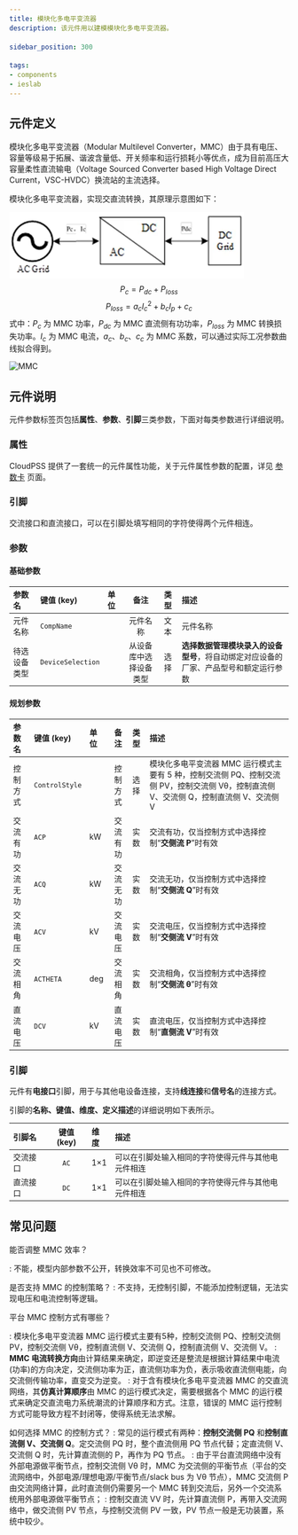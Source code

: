 ```yaml
---
title: 模块化多电平变流器
description: 该元件用以建模模块化多电平变流器。

sidebar_position: 300

tags: 
- components
- ieslab
---
```


## 元件定义

模块化多电平变流器（Modular Multilevel Converter，MMC）由于具有电压、容量等级易于拓展、谐波含量低、开关频率和运行损耗小等优点，成为目前高压大容量柔性直流输电（Voltage Sourced Converter based High Voltage Direct Current，VSC-HVDC）换流站的主流选择。

模块化多电平变流器，实现交直流转换，其原理示意图如下：

![MMC](./IES-GD-3MMC.png )
$$
P_{c} = P_{dc} + P_{loss}
$$
$$
P_{loss} = a_{c}I_{c}^{2} + b_{c}I_{p} + c_{c}
$$
式中：$P_c$ 为 MMC 功率，$P_{dc}$ 为 MMC 直流侧有功功率，$P_{loss}$ 为 MMC 转换损失功率。$I_c$ 为 MMC 电流，$a_c、b_c、c_c$ 为 MMC 系数，可以通过实际工况参数曲线拟合得到。

![MMC](./IES-GD-3MMC.svg )

## 元件说明

元件参数标签页包括**属性**、**参数**、**引脚**三类参数，下面对每类参数进行详细说明。

### 属性

CloudPSS 提供了一套统一的元件属性功能，关于元件属性参数的配置，详见 [参数卡](docs/documents/software/10-xstudio/20-simstudio/40-workbench/20-function-zone/30-design-tab/30-param-panel/index.md) 页面。


### 引脚
交流接口和直流接口，可以在引脚处填写相同的字符使得两个元件相连。

### 参数

#### 基础参数

| 参数名 | 键值 (key) | 单位 | 备注 | 类型 | 描述 |
| :--- | :--- | :--- | :--: | :--- | :--- |
| 元件名称 | `CompName` |  | 元件名称 | 文本 | 元件名称 |
| 待选设备类型 | `DeviceSelection` |  | 从设备库中选择设备类型 | 选择 | **选择数据管理模块录入的设备型号**，将自动绑定对应设备的厂家、产品型号和额定运行参数 | 

#### 规划参数

| 参数名 | 键值 (key) | 单位 | 备注 | 类型 | 描述 |
| :--- | :--- | :--- | :--: | :--- | :--- |
| 控制方式 | `ControlStyle` |  | 控制方式 | 选择 | 模块化多电平变流器 MMC 运行模式主要有 5 种，控制交流侧 PQ、控制交流侧 PV，控制交流侧 Vθ，控制直流侧 V、交流侧 Q，控制直流侧 V、交流侧 V |
| 交流有功 | `ACP` | kW | 交流有功 | 实数 | 交流有功，仅当控制方式中选择控制“**交侧流 P**”时有效|
| 交流无功 | `ACQ` | kW | 交流无功 | 实数 | 交流无功，仅当控制方式中选择控制“**交侧流 Q**”时有效|
| 交流电压 | `ACV` | kV | 交流电压 | 实数 | 交流电压，仅当控制方式中选择控制“**交侧流 V**”时有效|
| 交流相角 | `ACTHETA` | deg | 交流相角 | 实数 | 交流相角，仅当控制方式中选择控制“**交侧流 θ**”时有效|
| 直流电压 | `DCV` | kV | 直流电压 | 实数 | 直流电压，仅当控制方式中选择控制“**直侧流 V**”时有效|

### 引脚

元件有**电接口**引脚，用于与其他电设备连接，支持**线连接**和**信号名**的连接方式。

引脚的**名称、键值、维度、定义描述**的详细说明如下表所示。

| 引脚名 | 键值 (key)  | 维度 | 描述 |
| :--- | :--: | :--- | :--- |
| 交流接口 | `AC` | 1×1 | 可以在引脚处输入相同的字符使得元件与其他电元件相连|
| 直流接口 | `DC` | 1×1 | 可以在引脚处输入相同的字符使得元件与其他电元件相连|

## 常见问题

能否调整 MMC 效率？

:   不能，模型内部参数不公开，转换效率不可见也不可修改。

是否支持 MMC 的控制策略？
:   不支持，无控制引脚，不能添加控制逻辑，无法实现电压和电流控制等逻辑。

平台 MMC 控制方式有哪些？

:   模块化多电平变流器 MMC 运行模式主要有5种，控制交流侧 PQ、控制交流侧 PV，控制交流侧 Vθ，控制直流侧 V、交流侧 Q，控制直流侧 V、交流侧 V。
:   **MMC 电流转换方向**由计算结果来确定，即逆变还是整流是根据计算结果中电流(功率)的方向决定，交流侧功率为正，直流侧功率为负，表示吸收直流侧电能，向交流侧传输功率，直变交为逆变。
:   对于含有模块化多电平变流器 MMC 的交直流网络，其**仿真计算顺序**由 MMC 的运行模式决定，需要根据各个 MMC 的运行模式来确定交直流电力系统潮流的计算顺序和方式。注意，错误的 MMC 运行控制方式可能导致方程不封闭等，使得系统无法求解。

如何选择 MMC 的控制方式？
:   常见的运行模式有两种：**控制交流侧 PQ** 和**控制直流侧 V、交流侧 Q**。定交流侧 PQ 时，整个直流侧用 PQ 节点代替；定直流侧 V、交流侧 Q 时，先计算直流侧的 P，再作为 PQ 节点。
:   由于平台直流网络中没有外部电源做平衡节点，控制交流侧 Vθ 时，MMC 为交流侧的平衡节点（平台的交流网络中，外部电源/理想电源/平衡节点/slack bus 为 Vθ 节点），MMC 交流侧 P 由交流网络计算，此时直流侧仍需要另一个 MMC 转到交流后，另外一个交流系统用外部电源做平衡节点；
:   控制交直流 VV 时，先计算直流侧 P，再带入交流网络中，做交流侧 PV 节点，与控制交流侧 PV 一致，PV 节点一般是无功装置，系统中较少。
